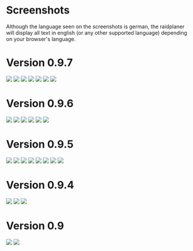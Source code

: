 # Screenshots #

Although the language seen on the screenshots is german, the raidplaner will display all text in english (or any other supported language) depending on your browser's language.<br>

<h1>Version 0.9.7</h1>

<img src='http://www.packedpixel.de/raidplaner/screenshots/097newraid.png' />
<img src='http://www.packedpixel.de/raidplaner/screenshots/097raidsetup.png' />
<img src='http://www.packedpixel.de/raidplaner/screenshots/097absent.png' />
<img src='http://www.packedpixel.de/raidplaner/screenshots/097register.png' />
<img src='http://www.packedpixel.de/raidplaner/screenshots/097signup.png' />
<img src='http://www.packedpixel.de/raidplaner/screenshots/097profile.png' />
<img src='http://www.packedpixel.de/raidplaner/screenshots/097setup.png' />

<h1>Version 0.9.6</h1>

<img src='http://www.packedpixel.de/raidplaner/screenshots/raidlist096.png' />
<img src='http://www.packedpixel.de/raidplaner/screenshots/raid096.png' />
<img src='http://www.packedpixel.de/raidplaner/screenshots/raid096_2.png' />
<img src='http://www.packedpixel.de/raidplaner/screenshots/absent096.png' />
<img src='http://www.packedpixel.de/raidplaner/screenshots/raidsettings096.png' />
<img src='http://www.packedpixel.de/raidplaner/screenshots/settings096.png' />

<h1>Version 0.9.5</h1>

<img src='http://www.packedpixel.de/raidplaner/screenshots/theme_cata.png' />
<img src='http://www.packedpixel.de/raidplaner/screenshots/theme_wotlk.png' />
<img src='http://www.packedpixel.de/raidplaner/screenshots/theme_bc.png' />
<img src='http://www.packedpixel.de/raidplaner/screenshots/theme_mop.png' />
<img src='http://www.packedpixel.de/raidplaner/screenshots/raid_setup1.png' />
<img src='http://www.packedpixel.de/raidplaner/screenshots/raid_setup2.png' />
<img src='http://www.packedpixel.de/raidplaner/screenshots/monk.png' />
<img src='http://www.packedpixel.de/raidplaner/screenshots/move_user.png' />

<h1>Version 0.9.4</h1>

<img src='http://www.packedpixel.de/raidplaner/screenshots/profile.png' />
<img src='http://www.packedpixel.de/raidplaner/screenshots/settings.png' />
<img src='http://www.packedpixel.de/raidplaner/screenshots/settings2.png' />

<h1>Version 0.9</h1>

<img src='http://www.packedpixel.de/raidplaner/screenshots/calendar.png' />
<img src='http://www.packedpixel.de/raidplaner/screenshots/setup.png' />